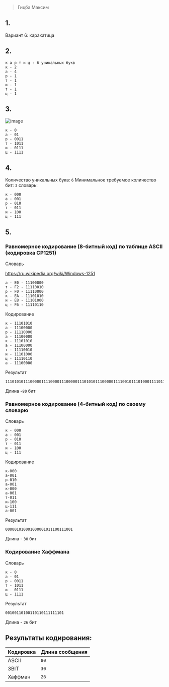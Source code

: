 > Гицба Максим
## 1.
Вариант 6: каракатица

## 2.
```
к а р т и ц - 6 уникальных букв
к - 2
а - 4
р - 1
т - 1
и - 1
т - 1
ц - 1
```
## 3.

![image](https://github.com/user-attachments/assets/93bba69b-0b9c-4fe5-bc14-b9cfdd76d311)
```
к - 0
а - 01
р - 0011
т - 1011
и - 0111
ц - 1111
```
## 4.
Количество уникальных букв: `6`
Минимальное требуемое количество бит: `3`
словарь:
```
к - 000
а - 001
р - 010
т - 011
и - 100
ц - 111
```
## 5.
### Равномерное кодирование (8-битный код) по таблице ASCII (кодировка CP1251)
Словарь

https://ru.wikipedia.org/wiki/Windows-1251
```
а - E0 - 11100000
т - F2 - 11110010
р - F0 - 11110000
к - EA - 11101010
и - E8 - 11101000
ц - F6 - 11110110
```
Кодирование
```
к - 11101010
а - 11100000
р - 11110000
а - 11100000
к - 11101010
а - 11100000
т - 11110010
и - 11101000
ц - 11110110
а - 11100000
```
Результат
```
11101010111000001111000011100000111010101110000011110010111010001111011011100000
```
Длина -`80` бит
### Равномерное кодирование (4-битный код) по своему словарю

Словарь
```
к - 000
а - 001
р - 010
т - 011
и - 100
ц - 111
```

Кодирование
```
к-000
а-001
р-010
а-001
к-000
а-001
т-011
и-100
ц-111
а-001
```

Результат
```
000001010001000001011100111001
```
Длина - `30` бит

### Кодирование Хаффмана

Словарь
```
к - 0
а - 01
р - 0011
т - 1011
и - 0111
ц - 1111
```

Результат

```
00100110100110110111111101
```
Длина - `26` бит

## Результаты кодирования:

| Кодировка | Длина сообщения |
|-----------|-----------------|
| ASCII     | `80`            |
| 3BIT      | `30`            |
| Хаффман   | `26`            |





